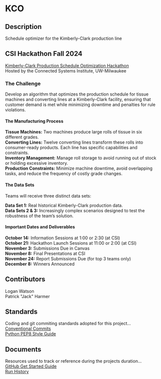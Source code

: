 # KCO

## Description
Schedule optimizer for the Kimberly-Clark production line

## CSI Hackathon Fall 2024
[Kimberly-Clark Production Schedule Optimization Hackathon](https://uwm.edu/csi/hackathon/)\
Hosted by the Connected Systems Institute, UW-Milwaukee

### The Challenge

Develop an algorithm that optimizes the production schedule for tissue machines and converting lines at a Kimberly-Clark facility, ensuring that customer demand is met while minimizing downtime and penalties for rule violations.

#### The Manufacturing Process

**Tissue Machines:** Two machines produce large rolls of tissue in six different grades.\
**Converting Lines:** Twelve converting lines transform these rolls into consumer-ready products. Each line has specific capabilities and constraints.\
**Inventory Management:** Manage roll storage to avoid running out of stock or holding excessive inventory.\
**Production Constraints:** Minimize machine downtime, avoid overlapping tasks, and reduce the frequency of costly grade changes.

#### The Data Sets
Teams will receive three distinct data sets:

**Data Set 1:** Real historical Kimberly-Clark production data.\
**Data Sets 2 & 3:** Increasingly complex scenarios designed to test the robustness of the team’s solution.

#### Important Dates and Deliverables

**October 14:** Information Sessions at 1:00 or 2:30 (at CSI)\
**October 21:** Hackathon Launch Sessions at 11:00 or 2:00 (at CSI)\
**November 3:** Submissions Due in Canvas\
**November 8:** Final Presentations at CSI\
**November 24:** Report Submissions Due (for top 3 teams only)\
**December 8:** Winners Announced

<!---
Ignore this. Implement this when we have a working model.
## How to Install and Run KCO


## How to Use KCO
--->

## Contributors
Logan Watson\
Patrick "Jack" Harmer

## Standards
Coding and git commiting standards adopted for this project...\
[Conventional Commits](https://www.conventionalcommits.org/en/v1.0.0/)\
[Python PEP8 Style Guide](https://peps.python.org/pep-0008/)
    
## Documents
Resources used to track or reference during the projects duration...\
[GitHub Get Started Guide](https://docs.github.com/en/get-started)\
[Run History](https://docs.google.com/spreadsheets/d/1wOyLKTcHgnI1PztO1qkg5AVAqS9rFHVCzd7w--Lm24w/edit?usp=sharing)
